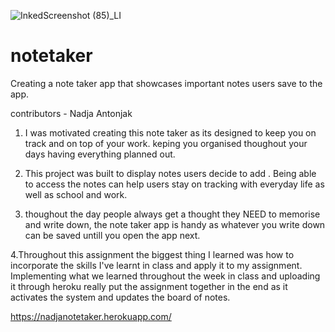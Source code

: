 
![InkedScreenshot (85)_LI](https://user-images.githubusercontent.com/79078061/118802481-8139c300-b8e5-11eb-9a19-5093546917e3.jpg)
# notetaker
Creating a note taker app that showcases important notes users save to the app.

contributors -  Nadja Antonjak
1. I was motivated creating this note taker as its designed to keep you on track and on top of your work. keping you organised thoughout your days having everything planned out.

2. This project was built to display notes users decide to add . Being able to access the notes can help users stay on tracking with everyday life as well as school and work.
 
3. thoughout the day people always get a thought they NEED to memorise and write down, the note taker app is handy as whatever you write down can be saved untill you open the app next.

4.Throughout this assignment the biggest thing I learned was how to incorporate the skills I've learnt in class and apply it to my assignment. Implementing what we learned throughout the week in class and uploading it through heroku really put the assignment together in the end as it activates the system and updates the board of notes.

https://nadjanotetaker.herokuapp.com/


